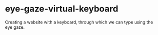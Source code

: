 # eye-gaze-virtual-keyboard
Creating a website with a keyboard, through which we can type using the eye gaze.
